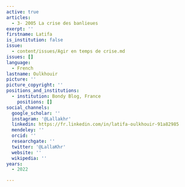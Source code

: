 ```yaml
---
active: true
articles:
  - 3- 2005 La crise des banlieues
exerpt: ''
firstname: Latifa
is_institution: false
issue:
  - content/issues/Agir en temps de crise.md
issues: []
language:
  - French
lastname: Oulkhouir
picture: ''
picture_copyright: ''
positions_and_institutions:
  - institution: Bondy Blog, France
    positions: []
social_channels:
  google_scholar: ''
  instagram: '@Lallakhr'
  linkedin: https://fr.linkedin.com/in/latifa-oulkhouir-91a82985
  mendeley: ''
  orcid: ''
  researchgate: ''
  twitter: '@LallaKhr'
  website: ''
  wikipedia: ''
years:
  - 2022

---
```

